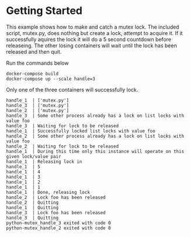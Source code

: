 # Getting Started

This example shows how to make and catch a mutex lock.  The included script, mutex.py, does nothing
but create a lock, attempt to acquire it.  If it successfully aquires the lock it will do a 5 second countdown
before releaseing.  The other losing containers will wait until the lock has been released and then quit.

Run the commands below


```
docker-compose build
docker-compose up --scale handle=3
```

Only one of the three containers will successfully lock.

```
handle_1  | ['mutex.py']
handle_3  | ['mutex.py']
handle_2  | ['mutex.py']
handle_3  | Some other process already has a lock on list locks with value foo
handle_3  | Waiting for lock to be released
handle_1  | Successfully locked list locks with value foo
handle_2  | Some other process already has a lock on list locks with value foo
handle_2  | Waiting for lock to be released
handle_1  | During this time only this instance will operate on this given lock/value pair
handle_1  | Releasing lock in
handle_1  | 5
handle_1  | 4
handle_1  | 3
handle_1  | 2
handle_1  | 1
handle_1  | Done, releasing lock
handle_2  | Lock foo has been released
handle_2  | Quitting
handle_1  | Quitting
handle_3  | Lock foo has been released
handle_3  | Quitting
python-mutex_handle_3 exited with code 0
python-mutex_handle_2 exited with code 0
```



